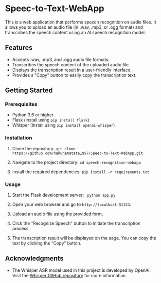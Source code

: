 # Speec-to-Text-WebApp

This is a web application that performs speech recognition on audio files. It allows you to upload an audio file (in .wav, .mp3, or .ogg format) and transcribes the speech content using an AI speech recognition model.

## Features

- Accepts .wav, .mp3, and .ogg audio file formats.
- Transcribes the speech content of the uploaded audio file.
- Displays the transcription result in a user-friendly interface.
- Provides a "Copy" button to easily copy the transcription text.

## Getting Started

### Prerequisites

- Python 3.6 or higher
- Flask (install using `pip install flask`)
- Whisper (install using `pip install openai-whisper`)


### Installation

1. Clone the repository:
   ```git clone https://github.com/hakunamatata1997/Speec-to-Text-WebApp.git```
   
3. Navigate to the project directory:
   ```cd speech-recognition-webapp```

4. Install the required dependencies:
    ```pip install -r requirements.txt```

### Usage

1. Start the Flask development server:
   ``` python app.py```

3. Open your web browser and go to `http://localhost:52323`.

4. Upload an audio file using the provided form.

5. Click the "Recognize Speech" button to initiate the transcription process.

6. The transcription result will be displayed on the page. You can copy the text by clicking the "Copy" button.


## Acknowledgments

- The Whisper ASR model used in this project is developed by OpenAI. Visit the [Whisper GitHub repository](https://github.com/openai/whisper) for more information.




